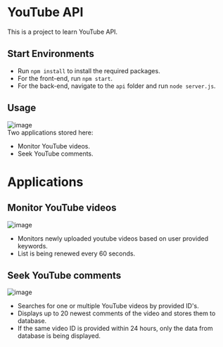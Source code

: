 # YouTube API

This is a project to learn YouTube API.

## Start Environments
- Run `npm install` to install the required packages.
- For the front-end, run `npm start`.
- For the back-end, navigate to the `api` folder and run `node server.js`.

## Usage
![image](https://github.com/user-attachments/assets/c83261f7-d722-4c76-8fde-bfb1a84cc0d1)<br />
Two applications stored here: <br />
- Monitor YouTube videos. <br />
- Seek YouTube comments. <br />

# Applications
## Monitor YouTube videos
![image](https://github.com/user-attachments/assets/627c2d44-b7d2-4841-bcb7-7736d9b189df) <br />
- Monitors newly uploaded youtube videos based on user provided keywords.
- List is being renewed every 60 seconds.

## Seek YouTube comments
![image](https://github.com/user-attachments/assets/691cbc1e-c3c1-429c-a0bf-ceace31d2c35)
- Searches for one or multiple YouTube videos by provided ID's.
- Displays up to 20 newest comments of the video and stores them to database.
- If the same video ID is provided within 24 hours, only the data from database is being displayed.
